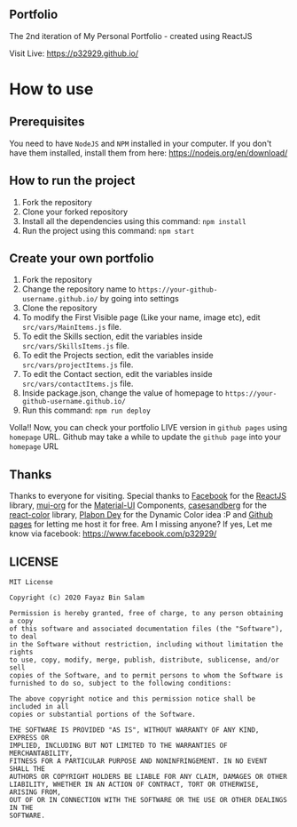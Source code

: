 ## Portfolio
The 2nd iteration of My Personal Portfolio - created using ReactJS

Visit Live: https://p32929.github.io/

# How to use
## Prerequisites
You need to have `NodeJS` and `NPM` installed in your computer.
If you don't have them installed, install them from here: https://nodejs.org/en/download/

## How to run the project
1. Fork the repository
2. Clone your forked repository
3. Install all the dependencies using this command:
`npm install`
4. Run the project using this command:
`npm start`

## Create your own portfolio
1. Fork the repository
2. Change the repository name to `https://your-github-username.github.io/` by going into settings
3. Clone the repository
4. To modify the First Visible page (Like your name, image etc), edit `src/vars/MainItems.js` file.
5. To edit the Skills section, edit the variables inside `src/vars/SkillsItems.js` file.
6. To edit the Projects section, edit the variables inside `src/vars/projectItems.js` file.
7. To edit the Contact section, edit the variables inside `src/vars/contactItems.js` file.
8. Inside package.json, change the value of homepage to `https://your-github-username.github.io/`
9. Run this command: `npm run deploy`

Volla!! Now, you can check your portfolio LIVE version in `github pages` using `homepage` URL. Github may take a while to update the `github page` into your `homepage` URL

## Thanks
Thanks to everyone for visiting. Special thanks to [Facebook](https://www.facebook.com/) for the [ReactJS](https://reactjs.org/) library, [mui-org](https://github.com/mui-org/) for the [Material-UI](https://material-ui.com/) Components, [casesandberg](https://github.com/casesandberg) for the [react-color](https://casesandberg.github.io/react-color/) library, [Plabon Dey](https://github.com/plabon5150) for the Dynamic Color idea :P and [Github pages](https://pages.github.com/) for letting me host it for free. Am I missing anyone? If yes, Let me know via facebook: https://www.facebook.com/p32929/ 

## LICENSE
```
MIT License

Copyright (c) 2020 Fayaz Bin Salam

Permission is hereby granted, free of charge, to any person obtaining a copy
of this software and associated documentation files (the "Software"), to deal
in the Software without restriction, including without limitation the rights
to use, copy, modify, merge, publish, distribute, sublicense, and/or sell
copies of the Software, and to permit persons to whom the Software is
furnished to do so, subject to the following conditions:

The above copyright notice and this permission notice shall be included in all
copies or substantial portions of the Software.

THE SOFTWARE IS PROVIDED "AS IS", WITHOUT WARRANTY OF ANY KIND, EXPRESS OR
IMPLIED, INCLUDING BUT NOT LIMITED TO THE WARRANTIES OF MERCHANTABILITY,
FITNESS FOR A PARTICULAR PURPOSE AND NONINFRINGEMENT. IN NO EVENT SHALL THE
AUTHORS OR COPYRIGHT HOLDERS BE LIABLE FOR ANY CLAIM, DAMAGES OR OTHER
LIABILITY, WHETHER IN AN ACTION OF CONTRACT, TORT OR OTHERWISE, ARISING FROM,
OUT OF OR IN CONNECTION WITH THE SOFTWARE OR THE USE OR OTHER DEALINGS IN THE
SOFTWARE.

```